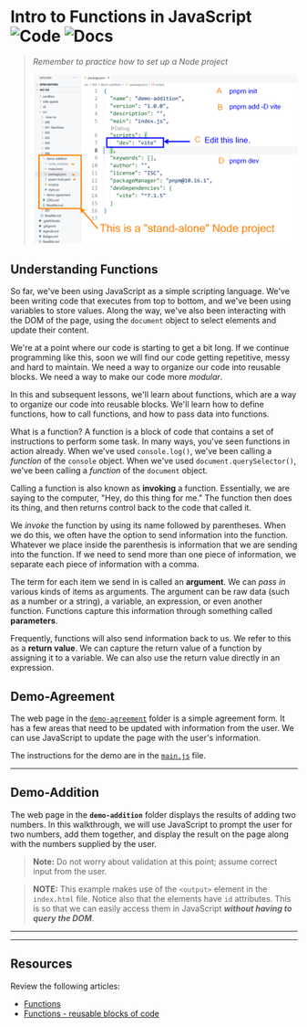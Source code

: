 # Intro to Functions in JavaScript ![Code](https://img.shields.io/badge/Code%20Status-Walkthrough-blueviolet?logo=Visual%20Studio%20Code&labelColor=indigo)  ![Docs](https://img.shields.io/badge/Documentation%20Status-10--40%25%20Rough%20Outline-red?logo=Read%20the%20Docs)

> *Remember to practice how to set up a Node project*
>
> ![](./images/create-node-project.png)

## Understanding Functions

So far, we've been using JavaScript as a simple scripting language. We've been writing code that executes from top to bottom, and we've been using variables to store values. Along the way, we've also been interacting with the DOM of the page, using the `document` object to select elements and update their content.

We're at a point where our code is starting to get a bit long. If we continue programming like this, soon we will find our code getting repetitive, messy and hard to maintain. We need a way to organize our code into reusable blocks. We need a way to make our code more *modular*.

In this and subsequent lessons, we'll learn about functions, which are a way to organize our code into reusable blocks. We'll learn how to define functions, how to call functions, and how to pass data into functions.

What is a function? A function is a block of code that contains a set of instructions to perform some task. In many ways, you've seen functions in action already. When we've used `console.log()`, we've been calling a *function* of the `console` object. When we've used `document.querySelector()`, we've been calling a *function* of the `document` object.

Calling a function is also known as **invoking** a function. Essentially, we are saying to the computer, "Hey, do this thing for me." The function then does its thing, and then returns control back to the code that called it.

We *invoke* the function by using its name followed by parentheses. When we do this, we often have the option to send information into the function. Whatever we place inside the parenthesis is information that we are sending into the function. If we need to send more than one piece of information, we separate each piece of information with a comma.

The term for each item we send in is called an **argument**. We can *pass in* various kinds of items as arguments. The argument can be raw data (such as a number or a string), a variable, an expression, or even another function. Functions capture this information through something called **parameters**.

Frequently, functions will also send information back to us. We refer to this as a **return value**. We can capture the return value of a function by assigning it to a variable. We can also use the return value directly in an expression.

## Demo-Agreement

The web page in the [`demo-agreement`](./demo-agreement) folder is a simple agreement form. It has a few areas that need to be updated with information from the user. We can use JavaScript to update the page with the user's information.

The instructions for the demo are in the [`main.js`](./demo-agreement/js/main.js) file.

----

## Demo-Addition

The web page in the **`demo-addition`** folder displays the results of adding two numbers. In this walkthrough, we will use JavaScript to prompt the user for two numbers, add them together, and display the result on the page along with the numbers supplied by the user.

> **Note:** Do not worry about validation at this point; assume correct input from the user.

> **NOTE:** This example makes use of the `<output>` element in the `index.html` file. Notice also that the elements have `id` attributes. This is so that we can easily access them in JavaScript ***without having to query the DOM***.



----

----

## Resources

Review the following articles:

- [Functions](https://developer.mozilla.org/en-US/docs/Web/JavaScript/Reference/Functions)
- [Functions - reusable blocks of code](https://developer.mozilla.org/en-US/docs/Learn/JavaScript/Building_blocks/Functions)
